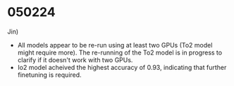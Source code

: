 # 050224
Jin) 
- All models appear to be re-run using at least two GPUs (To2 model might require more). The re-running of the To2 model is in progress to clarify if it doesn't work with two GPUs.
- Io2 model acheived the highest accuracy of 0.93, indicating that further finetuning is required.
<br/>
